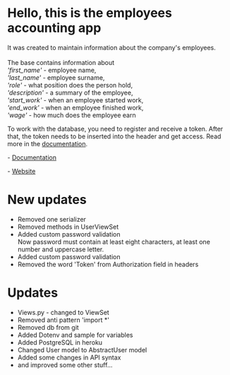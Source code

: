 
<h1>Hello, this is the employees accounting app</h1>
<p>

It was created to maintain information about the company's employees. 
<br> 
<br>The base contains information about 
<br><i>'first_name'</i> - employee name, 
<br><i>'last_name'</i> - employee surname,
<br><i>'role'</i> - what position does the person hold, 
<br><i>'description'</i> - a summary of the employee, 
<br><i>'start_work'</i> - when an employee started work, 
<br><i>'end_work'</i> - when an employee finished work, 
<br><i>'wage'</i> - how much does the employee earn
</p>

<p> To work with the database, you need to register and receive a token. After that, the token needs to be inserted into the header and get access. Read more in the <a href='https://documenter.getpostman.com/view/13557088/TVetbkxN'>documentation</a>.</p>

<p>- <a href='https://documenter.getpostman.com/view/13557088/TVetbkxN'>Documentation</a><p>
<p>- <a href='https://crudapitest.herokuapp.com/'>Website</a><p>

<h1>New updates</h1>

<ul>
  <li>Removed one serializer</li>
  <li>Removed methods in UserViewSet</li>
  <li>Added custom password validation</li>
  <quote>Now password must contain at least eight characters, at least one number and uppercase letter.</quote>
  <li>Added custom password validation</li>
  <li>Removed the word 'Token' from Authorization field in headers</li>
 
</ul> 

<h1>Updates</h1>

<ul>
  <li>Views.py - changed to ViewSet</li>
  <li>Removed anti pattern 'import *'</li>
  <li>Removed db from git</li>
    <li>Added Dotenv and sample for variables</li>
    <li>Added PostgreSQL in heroku</li>
    <li>Changed User model to AbstractUser model</li>
        <li>Added some changes in API syntax</li>
                <li>and improved some other stuff...</li>
</ul> 